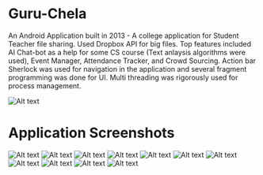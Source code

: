 # Guru-Chela
An Android Application built in 2013 - A college application for Student Teacher file sharing. Used Dropbox API for big files. 
Top features included AI Chat-bot as a help for some CS course (Text anlaysis algorithms were used), Event Manager, Attendance Tracker, and Crowd Sourcing. 
Action bar Sherlock was used for navigation in the application and several fragment programming was done for UI. Multi threading was rigorously used for process management.

![Alt text](/GuruChela_DEmo_images/logo.png?raw=true "Guru Chela Logo")

# Application Screenshots

![Alt text](/GuruChela_DEmo_images/loginpage.png?raw=true "Guru Chela Login Page")
![Alt text](/GuruChela_DEmo_images/registration.png?raw=true "Registration Page")
![Alt text](/GuruChela_DEmo_images/actionbar.jpg?raw=true "Navigation Page")
![Alt text](/GuruChela_DEmo_images/camera.png?raw=true "Camera")
![Alt text](/GuruChela_DEmo_images/chatbot.png?raw=true "AI Chatbot")
![Alt text](/GuruChela_DEmo_images/dropbox.png?raw=true "Dropbox Attacher")
![Alt text](/GuruChela_DEmo_images/effeciency_tracker.jpg?raw=true "Effeciency Tracker")
![Alt text](/GuruChela_DEmo_images/email.jpg?raw=true "Email")
![Alt text](/GuruChela_DEmo_images/event.png?raw=true "Event Maneger")
![Alt text](/GuruChela_DEmo_images/information.png?raw=true "Course Helper")
![Alt text](/GuruChela_DEmo_images/attendance_tracker.png?raw=true "Attendance Tracker")


